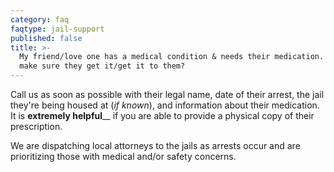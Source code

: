 ```yaml
---
category: faq
faqtype: jail-support
published: false
title: >-
  My friend/love one has a medical condition & needs their medication. How do I
  make sure they get it/get it to them?
---
```

Call us as soon as possible with their legal name, date of their arrest, the jail they're being housed at (_if known_), and information about their medication. It is **extremely helpful**__ if you are able to provide a physical copy of their prescription.

We are dispatching local attorneys to the jails as arrests occur and are prioritizing those with medical and/or safety concerns.
